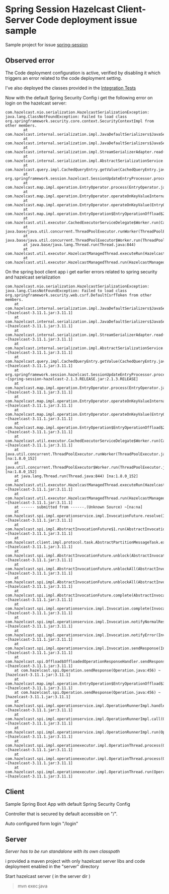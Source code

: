 
# Spring Session Hazelcast Client-Server Code deployment issue sample

Sample project for issue [spring-session](https://github.com/spring-projects/spring-session/issues/1319)

## Observed error
The Code deployment configuration is active, verified by disabling it which triggers an error related to the code deployment setting.

I've also deployed the classes provided in the [Integration Tests](https://github.com/spring-projects/spring-session/blob/83cbff5ce2e9e7b29fd4bb4cb05f21a5054dafaf/spring-session-hazelcast/src/integration-test/java/org/springframework/session/hazelcast/HazelcastClientRepositoryITests.java#L74-L82)

Now with the default Spring Security Config i get the following error on login on the hazelcast server:

```
com.hazelcast.nio.serialization.HazelcastSerializationException: java.lang.ClassNotFoundException: Failed to load class org.springframework.security.core.context.SecurityContextImpl from other members.
        at com.hazelcast.internal.serialization.impl.JavaDefaultSerializers$JavaSerializer.read(JavaDefaultSerializers.java:86)
        at com.hazelcast.internal.serialization.impl.JavaDefaultSerializers$JavaSerializer.read(JavaDefaultSerializers.java:75)
        at com.hazelcast.internal.serialization.impl.StreamSerializerAdapter.read(StreamSerializerAdapter.java:48)
        at com.hazelcast.internal.serialization.impl.AbstractSerializationService.toObject(AbstractSerializationService.java:187)
        at com.hazelcast.query.impl.CachedQueryEntry.getValue(CachedQueryEntry.java:75)
        at org.springframework.session.hazelcast.SessionUpdateEntryProcessor.process(SessionUpdateEntryProcessor.java:47)
        at com.hazelcast.map.impl.operation.EntryOperator.process(EntryOperator.java:318)
        at com.hazelcast.map.impl.operation.EntryOperator.operateOnKeyValueInternal(EntryOperator.java:181)
        at com.hazelcast.map.impl.operation.EntryOperator.operateOnKeyValue(EntryOperator.java:170)
        at com.hazelcast.map.impl.operation.EntryOperation$EntryOperationOffload$2.run(EntryOperation.java:343)
        at com.hazelcast.util.executor.CachedExecutorServiceDelegate$Worker.run(CachedExecutorServiceDelegate.java:227)
        at java.base/java.util.concurrent.ThreadPoolExecutor.runWorker(ThreadPoolExecutor.java:1167)
        at java.base/java.util.concurrent.ThreadPoolExecutor$Worker.run(ThreadPoolExecutor.java:641)
        at java.base/java.lang.Thread.run(Thread.java:844)
        at com.hazelcast.util.executor.HazelcastManagedThread.executeRun(HazelcastManagedThread.java:64)
        at com.hazelcast.util.executor.HazelcastManagedThread.run(HazelcastManagedThread.java:80)

```

On the spring boot client app i get earlier errors related to spring security and hazelcast serialization

```
com.hazelcast.nio.serialization.HazelcastSerializationException: java.lang.ClassNotFoundException: Failed to load class org.springframework.security.web.csrf.DefaultCsrfToken from other members.
	at com.hazelcast.internal.serialization.impl.JavaDefaultSerializers$JavaSerializer.read(JavaDefaultSerializers.java:86) ~[hazelcast-3.11.1.jar:3.11.1]
	at com.hazelcast.internal.serialization.impl.JavaDefaultSerializers$JavaSerializer.read(JavaDefaultSerializers.java:75) ~[hazelcast-3.11.1.jar:3.11.1]
	at com.hazelcast.internal.serialization.impl.StreamSerializerAdapter.read(StreamSerializerAdapter.java:48) ~[hazelcast-3.11.1.jar:3.11.1]
	at com.hazelcast.internal.serialization.impl.AbstractSerializationService.toObject(AbstractSerializationService.java:187) ~[hazelcast-3.11.1.jar:3.11.1]
	at com.hazelcast.query.impl.CachedQueryEntry.getValue(CachedQueryEntry.java:75) ~[hazelcast-3.11.1.jar:3.11.1]
	at org.springframework.session.hazelcast.SessionUpdateEntryProcessor.process(SessionUpdateEntryProcessor.java:47) ~[spring-session-hazelcast-2.1.3.RELEASE.jar:2.1.3.RELEASE]
	at com.hazelcast.map.impl.operation.EntryOperator.process(EntryOperator.java:318) ~[hazelcast-3.11.1.jar:3.11.1]
	at com.hazelcast.map.impl.operation.EntryOperator.operateOnKeyValueInternal(EntryOperator.java:181) ~[hazelcast-3.11.1.jar:3.11.1]
	at com.hazelcast.map.impl.operation.EntryOperator.operateOnKeyValue(EntryOperator.java:170) ~[hazelcast-3.11.1.jar:3.11.1]
	at com.hazelcast.map.impl.operation.EntryOperation$EntryOperationOffload$2.run(EntryOperation.java:343) ~[hazelcast-3.11.1.jar:3.11.1]
	at com.hazelcast.util.executor.CachedExecutorServiceDelegate$Worker.run(CachedExecutorServiceDelegate.java:227) ~[hazelcast-3.11.1.jar:3.11.1]
	at java.util.concurrent.ThreadPoolExecutor.runWorker(ThreadPoolExecutor.java:1167) [na:1.8.0_152]
	at java.util.concurrent.ThreadPoolExecutor$Worker.run(ThreadPoolExecutor.java:641) [na:1.8.0_152]
	at java.lang.Thread.run(Thread.java:844) [na:1.8.0_152]
	at com.hazelcast.util.executor.HazelcastManagedThread.executeRun(HazelcastManagedThread.java:64) ~[hazelcast-3.11.1.jar:3.11.1]
	at com.hazelcast.util.executor.HazelcastManagedThread.run(HazelcastManagedThread.java:80) ~[hazelcast-3.11.1.jar:3.11.1]
	at ------ submitted from ------.(Unknown Source) ~[na:na]
	at com.hazelcast.spi.impl.operationservice.impl.InvocationFuture.resolve(InvocationFuture.java:127) ~[hazelcast-3.11.1.jar:3.11.1]
	at com.hazelcast.spi.impl.AbstractInvocationFuture$1.run(AbstractInvocationFuture.java:250) ~[hazelcast-3.11.1.jar:3.11.1]
	at com.hazelcast.client.impl.protocol.task.AbstractPartitionMessageTask.execute(AbstractPartitionMessageTask.java:78) ~[hazelcast-3.11.1.jar:3.11.1]
	at com.hazelcast.spi.impl.AbstractInvocationFuture.unblock(AbstractInvocationFuture.java:246) ~[hazelcast-3.11.1.jar:3.11.1]
	at com.hazelcast.spi.impl.AbstractInvocationFuture.unblockAll(AbstractInvocationFuture.java:232) ~[hazelcast-3.11.1.jar:3.11.1]
	at com.hazelcast.spi.impl.AbstractInvocationFuture.unblockAll(AbstractInvocationFuture.java:236) ~[hazelcast-3.11.1.jar:3.11.1]
	at com.hazelcast.spi.impl.AbstractInvocationFuture.complete(AbstractInvocationFuture.java:374) ~[hazelcast-3.11.1.jar:3.11.1]
	at com.hazelcast.spi.impl.operationservice.impl.Invocation.complete(Invocation.java:651) ~[hazelcast-3.11.1.jar:3.11.1]
	at com.hazelcast.spi.impl.operationservice.impl.Invocation.notifyNormalResponse(Invocation.java:331) ~[hazelcast-3.11.1.jar:3.11.1]
	at com.hazelcast.spi.impl.operationservice.impl.Invocation.notifyError(Invocation.java:290) ~[hazelcast-3.11.1.jar:3.11.1]
	at com.hazelcast.spi.impl.operationservice.impl.Invocation.sendResponse(Invocation.java:209) ~[hazelcast-3.11.1.jar:3.11.1]
	at com.hazelcast.spi.Offload$OffloadedOperationResponseHandler.sendResponse(Offload.java:164) ~[hazelcast-3.11.1.jar:3.11.1]
	at com.hazelcast.spi.Operation.sendResponse(Operation.java:456) ~[hazelcast-3.11.1.jar:3.11.1]
	at com.hazelcast.map.impl.operation.EntryOperation$EntryOperationOffload$3.sendResponse(EntryOperation.java:404) ~[hazelcast-3.11.1.jar:3.11.1]
	at com.hazelcast.spi.Operation.sendResponse(Operation.java:456) ~[hazelcast-3.11.1.jar:3.11.1]
	at com.hazelcast.spi.impl.operationservice.impl.OperationRunnerImpl.handleResponse(OperationRunnerImpl.java:240) ~[hazelcast-3.11.1.jar:3.11.1]
	at com.hazelcast.spi.impl.operationservice.impl.OperationRunnerImpl.call(OperationRunnerImpl.java:212) ~[hazelcast-3.11.1.jar:3.11.1]
	at com.hazelcast.spi.impl.operationservice.impl.OperationRunnerImpl.run(OperationRunnerImpl.java:197) ~[hazelcast-3.11.1.jar:3.11.1]
	at com.hazelcast.spi.impl.operationexecutor.impl.OperationThread.process(OperationThread.java:147) ~[hazelcast-3.11.1.jar:3.11.1]
	at com.hazelcast.spi.impl.operationexecutor.impl.OperationThread.process(OperationThread.java:125) ~[hazelcast-3.11.1.jar:3.11.1]
	at com.hazelcast.spi.impl.operationexecutor.impl.OperationThread.run(OperationThread.java:110) ~[hazelcast-3.11.1.jar:3.11.1]

```

## Client

Sample Spring Boot App with default Spring Security Config

Controller that is secured by default accessible on "/".

Auto configured form login "/login"


## Server
*Server has to be run standalone with its own classpath*

i provided a maven project with only hazelcast server libs and code deployment enabled in the "server" directory

Start hazelcast server  ( in the server dir )
> mvn exec:java
